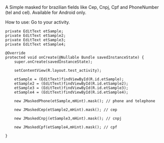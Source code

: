 A Simple masked for brazilian fields like Cep, Cnpj, Cpf and PhoneNumber (tel and cel). 
Available for Android only.


How to use:
Go to your activity.


    private EditText etSample;
    private EditText etSample2;
    private EditText etSample3;
    private EditText etSample4;

    @Override
    protected void onCreate(@Nullable Bundle savedInstanceState) {
        super.onCreate(savedInstanceState);

        setContentView(R.layout.test_activity);

        etSample = (EditText)findViewById(R.id.etSample);
        etSample2 = (EditText)findViewById(R.id.etSample2);
        etSample3 = (EditText)findViewById(R.id.etSample3);
        etSample4 = (EditText)findViewById(R.id.etSample4);
        
        new JMaskedPhone(etSample,mHint).mask(); // phone and telephone
       
        new JMaskedCep(etSample2,mHint).mask(); // cep
        
        new JMaskedCnpj(etSample3,mHint).mask(); // cnpj
        
        new JMaskedCpf(etSample4,mHint).mask(); // cpf
        
    }
